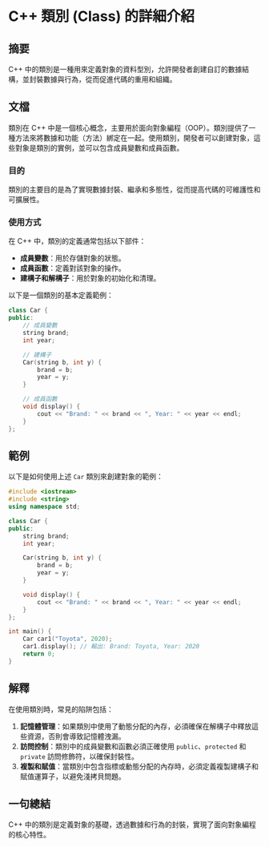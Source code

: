 <!--
Meta Description: # C++ 類別 (Class) 的詳細介紹 ## 摘要 C++ 中的類別是一種用來定義對象的資料型別，允許開發者創建自訂的數據結構，並封裝數據與行為，從而促進代碼的重用和組織。 ## 文檔 類別在 C++ 中是一個核心概念，主要用於面向對象編程（OOP）。類別提供了一種方法來將數據和功能（方法）綁...
Meta Keywords: brand, year, car, string, int
-->

# C++ 類別 (Class) 的詳細介紹

## 摘要
C++ 中的類別是一種用來定義對象的資料型別，允許開發者創建自訂的數據結構，並封裝數據與行為，從而促進代碼的重用和組織。

## 文檔
類別在 C++ 中是一個核心概念，主要用於面向對象編程（OOP）。類別提供了一種方法來將數據和功能（方法）綁定在一起。使用類別，開發者可以創建對象，這些對象是類別的實例，並可以包含成員變數和成員函數。

### 目的
類別的主要目的是為了實現數據封裝、繼承和多態性，從而提高代碼的可維護性和可擴展性。

### 使用方式
在 C++ 中，類別的定義通常包括以下部件：
- **成員變數**：用於存儲對象的狀態。
- **成員函數**：定義對該對象的操作。
- **建構子和解構子**：用於對象的初始化和清理。

以下是一個類別的基本定義範例：

```cpp
class Car {
public:
    // 成員變數
    string brand;
    int year;

    // 建構子
    Car(string b, int y) {
        brand = b;
        year = y;
    }

    // 成員函數
    void display() {
        cout << "Brand: " << brand << ", Year: " << year << endl;
    }
};
```

## 範例
以下是如何使用上述 `Car` 類別來創建對象的範例：

```cpp
#include <iostream>
#include <string>
using namespace std;

class Car {
public:
    string brand;
    int year;

    Car(string b, int y) {
        brand = b;
        year = y;
    }

    void display() {
        cout << "Brand: " << brand << ", Year: " << year << endl;
    }
};

int main() {
    Car car1("Toyota", 2020);
    car1.display(); // 輸出: Brand: Toyota, Year: 2020
    return 0;
}
```

## 解釋
在使用類別時，常見的陷阱包括：
1. **記憶體管理**：如果類別中使用了動態分配的內存，必須確保在解構子中釋放這些資源，否則會導致記憶體洩漏。
2. **訪問控制**：類別中的成員變數和函數必須正確使用 `public`、`protected` 和 `private` 訪問修飾符，以確保封裝性。
3. **複製和賦值**：當類別中包含指標或動態分配的內存時，必須定義複製建構子和賦值運算子，以避免淺拷貝問題。

## 一句總結
C++ 中的類別是定義對象的基礎，透過數據和行為的封裝，實現了面向對象編程的核心特性。